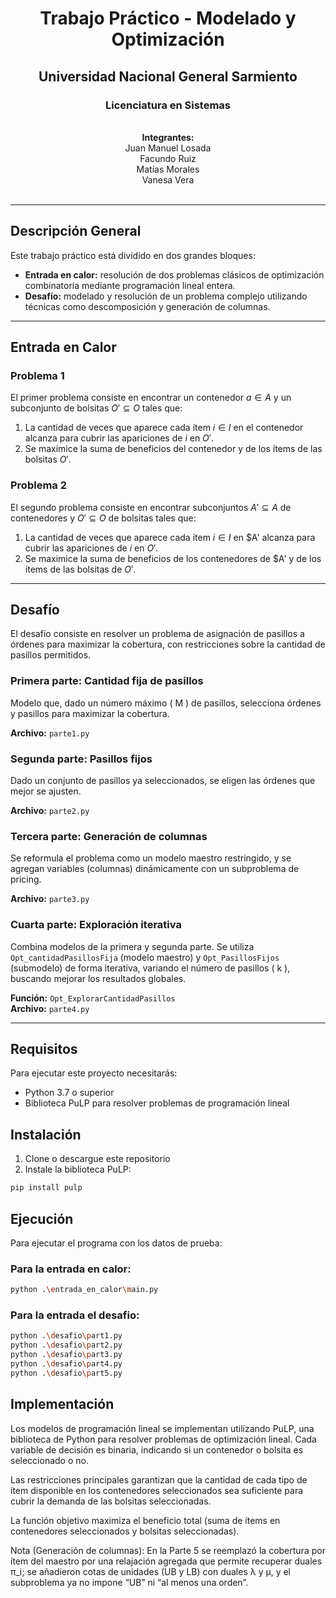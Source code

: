 <div align="center">
  <h1>Trabajo Práctico - Modelado y Optimización</h1>
  <h2>Universidad Nacional General Sarmiento</h2>
  <h3>Licenciatura en Sistemas</h3>
  <br>
  <strong>Integrantes:</strong><br>
  Juan Manuel Losada<br>
  Facundo Ruiz<br>
  Matías Morales<br>
  Vanesa Vera
  <br><br>
</div>

---

## Descripción General

Este trabajo práctico está dividido en dos grandes bloques:

- **Entrada en calor:** resolución de dos problemas clásicos de optimización combinatoria mediante programación lineal entera.
- **Desafío:** modelado y resolución de un problema complejo utilizando técnicas como descomposición y generación de columnas.

---

## Entrada en Calor

### Problema 1

El primer problema consiste en encontrar un contenedor $a \in A$ y un subconjunto de bolsitas $O' \subseteq O$ tales que:

1. La cantidad de veces que aparece cada ítem $i \in I$ en el contenedor alcanza para cubrir las apariciones de $i$ en $O'$.
2. Se maximice la suma de beneficios del contenedor y de los ítems de las bolsitas $O'$.

### Problema 2

El segundo problema consiste en encontrar subconjuntos $A' \subseteq A$ de contenedores y $O' \subseteq O$ de bolsitas tales que:

1. La cantidad de veces que aparece cada ítem $i \in I$ en $A' alcanza para cubrir las apariciones de $i$ en $O'$.
2. Se maximice la suma de beneficios de los contenedores de $A' y de los ítems de las bolsitas de $O'$.

---

## Desafío

El desafío consiste en resolver un problema de asignación de pasillos a órdenes para maximizar la cobertura, con restricciones sobre la cantidad de pasillos permitidos.


### Primera parte: Cantidad fija de pasillos

Modelo que, dado un número máximo \( M \) de pasillos, selecciona órdenes y pasillos para maximizar la cobertura.

**Archivo:** `parte1.py`


### Segunda parte: Pasillos fijos

Dado un conjunto de pasillos ya seleccionados, se eligen las órdenes que mejor se ajusten.

**Archivo:** `parte2.py`


### Tercera parte: Generación de columnas

Se reformula el problema como un modelo maestro restringido, y se agregan variables (columnas) dinámicamente con un subproblema de pricing.

**Archivo:** `parte3.py`  


### Cuarta parte: Exploración iterativa

Combina modelos de la primera y segunda parte. Se utiliza `Opt_cantidadPasillosFija` (modelo maestro) y `Opt_PasillosFijos` (submodelo) de forma iterativa, variando el número de pasillos \( k \), buscando mejorar los resultados globales.

**Función:** `Opt_ExplorarCantidadPasillos`  
**Archivo:** `parte4.py`

---

## Requisitos

Para ejecutar este proyecto necesitarás:

- Python 3.7 o superior
- Biblioteca PuLP para resolver problemas de programación lineal

## Instalación

1. Clone o descargue este repositorio
2. Instale la biblioteca PuLP:

```bash
pip install pulp
```

## Ejecución

Para ejecutar el programa con los datos de prueba:

### Para la entrada en calor:
```bash
python .\entrada_en_calor\main.py
```

### Para la entrada el desafio:
```bash
python .\desafio\part1.py
python .\desafio\part2.py
python .\desafio\part3.py
python .\desafio\part4.py
python .\desafio\part5.py
```


## Implementación

Los modelos de programación lineal se implementan utilizando PuLP, una biblioteca de Python para resolver problemas de optimización lineal. Cada variable de decisión es binaria, indicando si un contenedor o bolsita es seleccionado o no.

Las restricciones principales garantizan que la cantidad de cada tipo de ítem disponible en los contenedores seleccionados sea suficiente para cubrir la demanda de las bolsitas seleccionadas.

La función objetivo maximiza el beneficio total (suma de ítems en contenedores seleccionados y bolsitas seleccionadas).

Nota (Generación de columnas): En la Parte 5 se reemplazó la cobertura por ítem del maestro por una relajación agregada que permite recuperar duales π_i; se añadieron cotas de unidades (UB y LB) con duales λ y μ, y el subproblema ya no impone “UB” ni “al menos una orden”.
